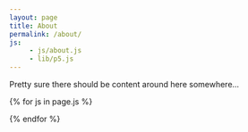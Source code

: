 ```yaml
---
layout: page
title: About
permalink: /about/
js:
     - js/about.js
     - lib/p5.js
---
```


Pretty sure there should be content around here somewhere...

<!--<div id="sketch-holder" style="width:800px; margin:0 auto; justify-content: center; align-items: center;"/>-->

{% for js in page.js %}
<script type="text/javascript">
{% include {{ js }} %}
</script>
{% endfor %}
